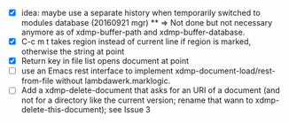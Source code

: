 * [x] idea: maybe use a separate history when temporarily switched to modules database (20160921 mgr)
**    => Not done but not necessary anymore as of xdmp-buffer-path and xdmp-buffer-database.
* [x] C-c m t takes region instead of current line if region is marked, otherwise the string at point
* [x] Return key in file list opens document at point
* [ ] use an Emacs rest interface to implement xdmp-document-load/rest-from-file without lambdawerk.marklogic.
* [ ] Add a xdmp-delete-document that asks for an URI of a document (and not for a directory like the current version; rename that wann to xdmp-delete-this-document); see Issue 3
